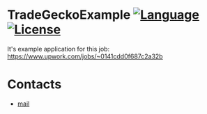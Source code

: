# TradeGeckoExample [![Language](https://img.shields.io/badge/language-C%23-blue.svg?style=flat-square)](https://github.com/HavenDV/TradeGeckoExample/search?l=C%23&o=desc&s=&type=Code) [![License](https://img.shields.io/github/license/HavenDV/TradeGeckoExample.svg?label=License&maxAge=86400)](LICENSE)

It's example application for this job: https://www.upwork.com/jobs/~0141cdd0f687c2a32b

# Contacts
* [mail](mailto:havendv@gmail.com)
